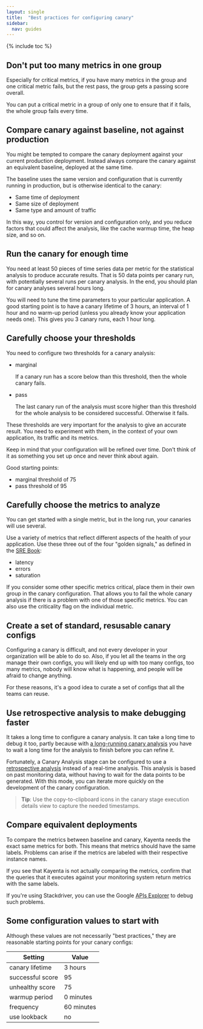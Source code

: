 ```yaml
---
layout: single
title:  "Best practices for configuring canary"
sidebar:
  nav: guides
---
```


{% include toc %}


## Don't put too many metrics in one group

Especially for critical metrics, if you have many metrics in the group and one
critical metric fails, but the rest pass, the group gets a passing score overall.

You can put a critical metric in a group of only one to ensure that if it fails,
the whole group fails every time.

## Compare canary against baseline, not against production

You might be tempted to compare the canary deployment against your current
production deployment. Instead always compare the canary against an equivalent
baseline, deployed at the same time.

The baseline uses the same version and configuration that is currently running
in production, but is otherwise identical to the canary:

* Same time of deployment
* Same size of deployment
* Same type and amount of traffic

In this way, you control for version and configuration only, and you reduce
factors that could affect the analysis, like the cache warmup time, the heap
size, and so on.

## Run the canary for enough time

You need at least 50 pieces of time series data per metric for the statistical
analysis to produce accurate results. That is 50 data points per canary run,
with potentially several runs per canary analysis. In the end, you should plan
for canary analyses several hours long.

You will need to tune the time parameters to your particular application. A good
starting point is to have a canary lifetime of 3 hours, an interval of 1 hour
and no warm-up period (unless you already know your application needs one).
This gives you 3 canary runs, each 1 hour long.

## Carefully choose your thresholds

You need to configure two thresholds for a canary analysis:

* marginal

  If a canary run has a score below than this threshold, then the whole canary
  fails.

* pass

  The last canary run of the analysis must score higher than this threshold for
  the whole analysis to be considered successful. Otherwise it fails.

These thresholds are very important for the analysis to give an accurate result.
You need to experiment with them, in the context of your own application, its
traffic and its metrics.

Keep in mind that your configuration will be refined over time. Don't think of
it as something you set up once and never think about again.

Good starting points:

* marginal threshold of 75
* pass threshold of 95

## Carefully choose the metrics to analyze

You can get started with a single metric, but in the long run, your canaries
will use several.

Use a variety of metrics that reflect different aspects of the health of your
application. Use these three out of the four "golden signals," as defined in
the [SRE Book](https://landing.google.com/sre/book/chapters/monitoring-distributed-systems.html):

* latency
* errors
* saturation

If you consider some other specific metrics critical, place them in their own
group in the canary configuration. That allows you to fail the whole canary
analysis if there is a problem with one of those specific metrics. You can also
use the criticality flag on the individual metric.

## Create a set of standard, resusable canary configs

Configuring a canary is difficult, and not every developer in your organization
will be able to do so. Also, if you let all the teams in the org manage their
own configs, you will likely end up with too many configs, too many metrics,
nobody will know what is happening, and people will be afraid to change
anything.

For these reasons, it's a good idea to curate a set of configs that all the
teams can reuse.

## Use retrospective analysis to make debugging faster

It takes a long time to configure a canary analysis. It can take a long time to
debug it too, partly because with [a long-running canary
analysis](#run-the-canary-enough-time) you have to wait a long time
for the analysis to finish before you can refine it.

Fortunately, a Canary Analysis stage can be configured to use a [retrospective
analysis](/guides/user/canary/stage/#real-time-versus-retrospective-analysis)
instead of a real-time analysis. This analysis is based on past monitoring data,
without having to wait for the data points to be generated. With this mode, you
can iterate more quickly on the development of the canary configuration.

> **Tip**: Use the copy-to-clipboard icons in the canary stage execution details
> view to capture the needed timestamps.

## Compare equivalent deployments

To compare the metrics between baseline and canary, Kayenta needs the exact same
metrics for both. This means that metrics should have the same labels. Problems
can arise if the metrics are labeled with their respective instance names.

If you see that Kayenta is not actually comparing the metrics, confirm that the
queries that it executes against your monitoring system return metrics with the
same labels.

If you're using Stackdriver, you can use the Google [APIs Explorer](https://developers.google.com/apis-explorer/#search/timeseries/m/monitoring/v3/monitoring.projects.timeSeries.list) to debug such problems.

## Some configuration values to start with

Although these values are not necessarily "best practices," they are reasonable
starting points for your canary configs:

| Setting | Value |
|-|-----------|
| canary lifetime | 3 hours |
| successful score | 95 |
| unhealthy score | 75 |
| warmup period | 0 minutes|
| frequency | 60 minutes |
| use lookback | no |
